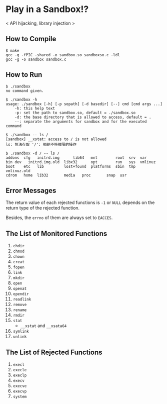 # Play in a Sandbox!?
< API hijacking, library injection >

## How to Compile
``` shell
$ make
gcc -g -fPIC -shared -o sandbox.so sandboxso.c -ldl
gcc -g -o sandbox sandbox.c
```

## How to Run
```shell
$ ./sandbox
no command given.

$ ./sandbox -h
usage: ./sandbox [-h] [-p sopath] [-d basedir] [--] cmd [cmd args ...]
	-h: this help text
	-p: set the path to sandbox.so, default = ./sandbox.so
	-d: the base directory that is allowed to access, default = .
	--: separate the arguments for sandbox and for the executed command

$ ./sandbox -- ls /
[sandbox] __xstat: access to / is not allowed
ls: 無法存取 '/': 拒絕不符權限的操作

$ ./sandbox -d / -- ls /
addons	cfg   initrd.img      lib64	  mnt	     root  srv	var
bin	dev   initrd.img.old  libx32	  opt	     run   sys	vmlinuz
boot	etc   lib	      lost+found  platforms  sbin  tmp	vmlinuz.old
cdrom	home  lib32	      media	  proc	     snap  usr
```

## Error Messages
The return value of each rejected functions is `-1` or `NULL` depends on the return type of the rejected function.

Besides, the `errno` of them are always set to `EACCES`.

## The List of Monitored Functions
1. `chdir`
2. `chmod`
3. `chown`
4. `creat`
5. `fopen`
6. `link`
7. `mkdir`
8. `open`
9. `openat`
11. `opendir`
12. `readlink`
13. `remove`
14. `rename`
15. `rmdir`
16. `stat`
    * `__xstat` and `__xsata64`
17. `symlink`
18. `unlink`

## The List of Rejected Functions
1. `execl`
2. `execle`
3. `execlp`
4. `execv`
5. `execve`
6. `execvp`
7. `system`

